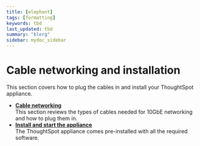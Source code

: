 ```yaml
---
title: [elephant]
tags: [formatting]
keywords: tbd
last_updated: tbd
summary: "blerg"
sidebar: mydoc_sidebar
---
```

#  Cable networking and installation

This section covers how to plug the cables in and install your ThoughtSpot appliance.

-   **[Cable networking](../../appliance/setup/cable_networking.html)**  
This section reviews the types of cables needed for 10GbE networking and how to plug them in.
-   **[Install and start the appliance](../../appliance/setup/appliance_setup.html)**  
The ThoughtSpot appliance comes pre-installed with all the required software.

